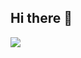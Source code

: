 ## Hi there 👋

<img src="https://github-readme-stats.vercel.app/api/top-langs?username=vansh0ter&show_icons=true&locale=en&layout=compact&theme=neon">
